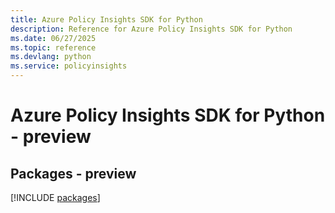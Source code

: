 ```yaml
---
title: Azure Policy Insights SDK for Python
description: Reference for Azure Policy Insights SDK for Python
ms.date: 06/27/2025
ms.topic: reference
ms.devlang: python
ms.service: policyinsights
---
```

# Azure Policy Insights SDK for Python - preview
## Packages - preview
[!INCLUDE [packages](policy-insights-index.md)]